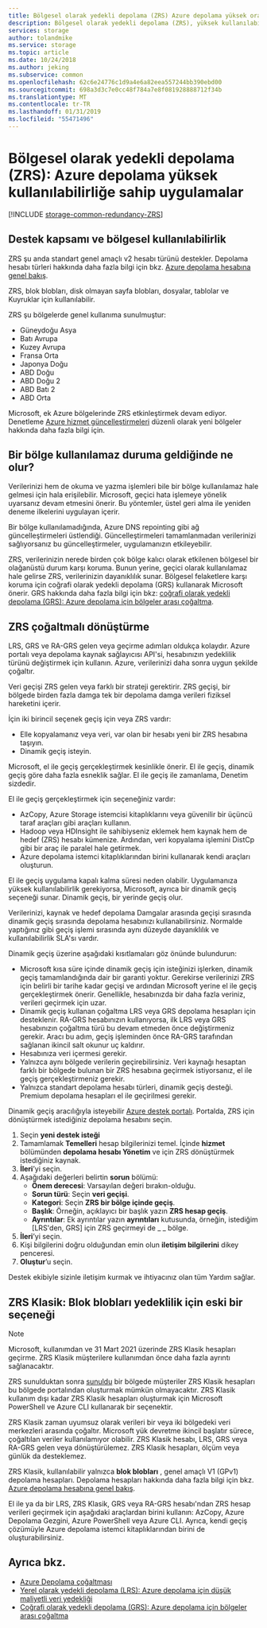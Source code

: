```yaml
---
title: Bölgesel olarak yedekli depolama (ZRS) Azure depolama yüksek oranda kullanılabilir uygulamalar oluşturun | Microsoft Docs
description: Bölgesel olarak yedekli depolama (ZRS), yüksek kullanılabilirliğe sahip uygulamalar oluşturmak için basit bir yol sunar. ZRS, veri merkezindeki donanım arızalarına karşı ve bazı bölgesel felaketlere karşı korur.
services: storage
author: tolandmike
ms.service: storage
ms.topic: article
ms.date: 10/24/2018
ms.author: jeking
ms.subservice: common
ms.openlocfilehash: 62c6e24776c1d9a4e6a82eea557244bb390ebd00
ms.sourcegitcommit: 698a3d3c7e0cc48f784a7e8f081928888712f34b
ms.translationtype: MT
ms.contentlocale: tr-TR
ms.lasthandoff: 01/31/2019
ms.locfileid: "55471496"
---
```

# <a name="zone-redundant-storage-zrs-highly-available-azure-storage-applications"></a>Bölgesel olarak yedekli depolama (ZRS): Azure depolama yüksek kullanılabilirliğe sahip uygulamalar
[!INCLUDE [storage-common-redundancy-ZRS](../../../includes/storage-common-redundancy-zrs.md)]

## <a name="support-coverage-and-regional-availability"></a>Destek kapsamı ve bölgesel kullanılabilirlik
ZRS şu anda standart genel amaçlı v2 hesabı türünü destekler. Depolama hesabı türleri hakkında daha fazla bilgi için bkz. [Azure depolama hesabına genel bakış](storage-account-overview.md).

ZRS, blok blobları, disk olmayan sayfa blobları, dosyalar, tablolar ve Kuyruklar için kullanılabilir.

ZRS şu bölgelerde genel kullanıma sunulmuştur:

- Güneydoğu Asya
- Batı Avrupa
- Kuzey Avrupa
- Fransa Orta
- Japonya Doğu
- ABD Doğu
- ABD Doğu 2
- ABD Batı 2
- ABD Orta

Microsoft, ek Azure bölgelerinde ZRS etkinleştirmek devam ediyor. Denetleme [Azure hizmet güncelleştirmeleri](https://azure.microsoft.com/updates/) düzenli olarak yeni bölgeler hakkında daha fazla bilgi için.

## <a name="what-happens-when-a-zone-becomes-unavailable"></a>Bir bölge kullanılamaz duruma geldiğinde ne olur?
Verilerinizi hem de okuma ve yazma işlemleri bile bir bölge kullanılamaz hale gelmesi için hala erişilebilir. Microsoft, geçici hata işlemeye yönelik uyarsanız devam etmesini önerir. Bu yöntemler, üstel geri alma ile yeniden deneme ilkelerini uygulayan içerir.

Bir bölge kullanılamadığında, Azure DNS repointing gibi ağ güncelleştirmeleri üstlendiği. Güncelleştirmeleri tamamlanmadan verilerinizi sağlıyorsanız bu güncelleştirmeler, uygulamanızın etkileyebilir.

ZRS, verilerinizin nerede birden çok bölge kalıcı olarak etkilenen bölgesel bir olağanüstü durum karşı koruma. Bunun yerine, geçici olarak kullanılamaz hale gelirse ZRS, verilerinizin dayanıklılık sunar. Bölgesel felaketlere karşı koruma için coğrafi olarak yedekli depolama (GRS) kullanarak Microsoft önerir. GRS hakkında daha fazla bilgi için bkz: [coğrafi olarak yedekli depolama (GRS): Azure depolama için bölgeler arası çoğaltma](storage-redundancy-grs.md).

## <a name="converting-to-zrs-replication"></a>ZRS çoğaltmalı dönüştürme
LRS, GRS ve RA-GRS gelen veya geçirme adımları oldukça kolaydır. Azure portalı veya depolama kaynak sağlayıcısı API'si, hesabınızın yedeklilik türünü değiştirmek için kullanın. Azure, verilerinizi daha sonra uygun şekilde çoğaltır. 

Veri geçişi ZRS gelen veya farklı bir strateji gerektirir. ZRS geçişi, bir bölgede birden fazla damga tek bir depolama damga verileri fiziksel hareketini içerir.

İçin iki birincil seçenek geçiş için veya ZRS vardır: 

- Elle kopyalamanız veya veri, var olan bir hesabı yeni bir ZRS hesabına taşıyın.
- Dinamik geçiş isteyin.

Microsoft, el ile geçiş gerçekleştirmek kesinlikle önerir. El ile geçiş, dinamik geçiş göre daha fazla esneklik sağlar. El ile geçiş ile zamanlama, Denetim sizdedir.

El ile geçiş gerçekleştirmek için seçeneğiniz vardır:
- AzCopy, Azure Storage istemcisi kitaplıklarını veya güvenilir bir üçüncü taraf araçları gibi araçları kullanın.
- Hadoop veya HDInsight ile sahibiyseniz eklemek hem kaynak hem de hedef (ZRS) hesabı kümenize. Ardından, veri kopyalama işlemini DistCp gibi bir araç ile paralel hale getirmek.
- Azure depolama istemci kitaplıklarından birini kullanarak kendi araçları oluşturun.

El ile geçiş uygulama kapalı kalma süresi neden olabilir. Uygulamanıza yüksek kullanılabilirlik gerekiyorsa, Microsoft, ayrıca bir dinamik geçiş seçeneği sunar. Dinamik geçiş, bir yerinde geçiş olur. 

Verilerinizi, kaynak ve hedef depolama Damgalar arasında geçişi sırasında dinamik geçiş sırasında depolama hesabınızı kullanabilirsiniz. Normalde yaptığınız gibi geçiş işlemi sırasında aynı düzeyde dayanıklılık ve kullanılabilirlik SLA'sı vardır.

Dinamik geçiş üzerine aşağıdaki kısıtlamaları göz önünde bulundurun:

- Microsoft kısa süre içinde dinamik geçiş için isteğinizi işlerken, dinamik geçiş tamamlandığında dair bir garanti yoktur. Gerekirse verilerinizi ZRS için belirli bir tarihe kadar geçişi ve ardından Microsoft yerine el ile geçiş gerçekleştirmek önerir. Genellikle, hesabınızda bir daha fazla veriniz, verileri geçirmek için uzar. 
- Dinamik geçiş kullanan çoğaltma LRS veya GRS depolama hesapları için desteklenir. RA-GRS hesabınızın kullanıyorsa, ilk LRS veya GRS hesabınızın çoğaltma türü bu devam etmeden önce değiştirmeniz gerekir. Aracı bu adım, geçiş işleminden önce RA-GRS tarafından sağlanan ikincil salt okunur uç kaldırır.
- Hesabınıza veri içermesi gerekir.
- Yalnızca aynı bölgede verilerin geçirebilirsiniz. Veri kaynağı hesaptan farklı bir bölgede bulunan bir ZRS hesabına geçirmek istiyorsanız, el ile geçiş gerçekleştirmeniz gerekir.
- Yalnızca standart depolama hesabı türleri, dinamik geçiş desteği. Premium depolama hesapları el ile geçirilmesi gerekir.

Dinamik geçiş aracılığıyla isteyebilir [Azure destek portalı](https://ms.portal.azure.com/#blade/Microsoft_Azure_Support/HelpAndSupportBlade/overview). Portalda, ZRS için dönüştürmek istediğiniz depolama hesabını seçin.
1. Seçin **yeni destek isteği**
2. Tamamlamak **Temelleri** hesap bilgilerinizi temel. İçinde **hizmet** bölümünden **depolama hesabı Yönetim** ve için ZRS dönüştürmek istediğiniz kaynak. 
3. **İleri**’yi seçin. 
4. Aşağıdaki değerleri belirtin **sorun** bölümü: 
    - **Önem derecesi**: Varsayılan değeri bırakın-olduğu.
    - **Sorun türü**: Seçin **veri geçişi**.
    - **Kategori**: Seçin **ZRS bir bölge içinde geçiş**.
    - **Başlık**: Örneğin, açıklayıcı bir başlık yazın **ZRS hesap geçiş**.
    - **Ayrıntılar**: Ek ayrıntılar yazın **ayrıntıları** kutusunda, örneğin, istediğim [LRS'den, GRS] için ZRS geçirmeyi de \_ \_ bölge. 
5. **İleri**’yi seçin.
6. Kişi bilgilerini doğru olduğundan emin olun **iletişim bilgilerini** dikey penceresi.
7. **Oluştur**’u seçin.

Destek ekibiyle sizinle iletişim kurmak ve ihtiyacınız olan tüm Yardım sağlar. 

## <a name="zrs-classic-a-legacy-option-for-block-blobs-redundancy"></a>ZRS Klasik: Blok blobları yedeklilik için eski bir seçeneği
> [!NOTE]
> Microsoft, kullanımdan ve 31 Mart 2021 üzerinde ZRS Klasik hesapları geçirme. ZRS Klasik müşterilere kullanımdan önce daha fazla ayrıntı sağlanacaktır. 
>
> ZRS sunulduktan sonra [sunuldu](#support-coverage-and-regional-availability) bir bölgede müşteriler ZRS Klasik hesapları bu bölgede portalından oluşturmak mümkün olmayacaktır. ZRS Klasik kullanım dışı kadar ZRS Klasik hesapları oluşturmak için Microsoft PowerShell ve Azure CLI kullanarak bir seçenektir.

ZRS Klasik zaman uyumsuz olarak verileri bir veya iki bölgedeki veri merkezleri arasında çoğaltır. Microsoft yük devretme ikincil başlatır sürece, çoğaltılan veriler kullanılamıyor olabilir. ZRS Klasik hesabı, LRS, GRS veya RA-GRS gelen veya dönüştürülemez. ZRS Klasik hesapları, ölçüm veya günlük da desteklemez.

ZRS Klasik, kullanılabilir yalnızca **blok blobları** , genel amaçlı V1 (GPv1) depolama hesapları. Depolama hesapları hakkında daha fazla bilgi için bkz. [Azure depolama hesabına genel bakış](storage-account-overview.md).

El ile ya da bir LRS, ZRS Klasik, GRS veya RA-GRS hesabı'ndan ZRS hesap verileri geçirmek için aşağıdaki araçlardan birini kullanın: AzCopy, Azure Depolama Gezgini, Azure PowerShell veya Azure CLI. Ayrıca, kendi geçiş çözümüyle Azure depolama istemci kitaplıklarından birini de oluşturabilirsiniz.

## <a name="see-also"></a>Ayrıca bkz.
- [Azure Depolama çoğaltması](storage-redundancy.md)
- [Yerel olarak yedekli depolama (LRS): Azure depolama için düşük maliyetli veri yedekliği](storage-redundancy-lrs.md)
- [Coğrafi olarak yedekli depolama (GRS): Azure depolama için bölgeler arası çoğaltma](storage-redundancy-grs.md)

